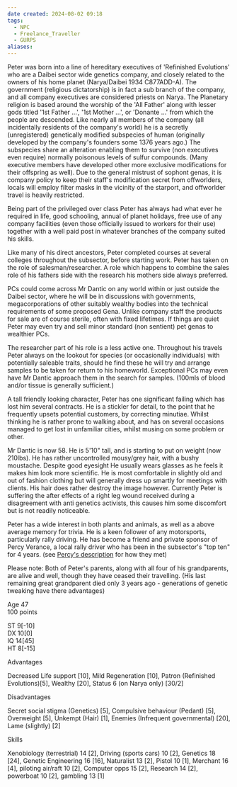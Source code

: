 ```yaml
---
date created: 2024-08-02 09:18
tags:
  - NPC
  - Freelance_Traveller
  - GURPS
aliases:
---
```

Peter was born into a line of hereditary executives of 'Refinished Evolutions' who are a Daibei sector wide genetics company, and closely related to the owners of his home planet (Narya/Daibei 1934 C877ADD-A). The government (religious dictatorship) is in fact a sub branch of the company, and all company executives are considered priests on Narya. The Planetary religion is based around the worship of the 'All Father' along with lesser gods titled '1st Father ...', '1st Mother ...', or 'Donante ...' from which the people are descended. Like nearly all members of the company (all incidentally residents of the company's world) he is a secretly (unregistered) genetically modified subspecies of human (originally developed by the company's founders some 1376 years ago.) The subspecies share an alteration enabling them to survive (non executives even require) normally poisonous levels of sulfur compounds. (Many executive members have developed other more exclusive modifications for their offspring as well). Due to the general mistrust of sophont genas, it is company policy to keep their staff's modification secret from offworlders, locals will employ filter masks in the vicinity of the starport, and offworlder travel is heavily restricted.

Being part of the privileged over class Peter has always had what ever he required in life, good schooling, annual of planet holidays, free use of any company facilities (even those officially issued to workers for their use) together with a well paid post in whatever branches of the company suited his skills.

Like many of his direct ancestors, Peter completed courses at several colleges throughout the subsector, before starting work. Peter has taken on the role of salesman/researcher. A role which happens to combine the sales role of his fathers side with the research his mothers side always preferred.

PCs could come across Mr Dantic on any world within or just outside the Daibei sector, where he will be in discussions with governments, megacorporations of other suitably wealthy bodies into the technical requirements of some proposed Gena. Unlike company staff the products for sale are of course sterile, often with fixed lifetimes. If things are quiet Peter may even try and sell minor standard (non sentient) pet genas to wealthier PCs.

The researcher part of his role is a less active one. Throughout his travels Peter always on the lookout for species (or occasionally individuals) with potentially saleable traits, should he find these he will try and arrange samples to be taken for return to his homeworld. Exceptional PCs may even have Mr Dantic approach them in the search for samples. (100mls of blood and/or tissue is generally sufficient.)

A tall friendly looking character, Peter has one significant failing which has lost him several contracts. He is a stickler for detail, to the point that he frequently upsets potential customers, by correcting minutiae. Whilst thinking he is rather prone to walking about, and has on several occasions managed to get lost in unfamiliar cities, whilst musing on some problem or other.

Mr Dantic is now 58. He is 5'10" tall, and is starting to put on weight (now 210lbs). He has rather uncontrolled mousy/grey hair, with a bushy moustache. Despite good eyesight He usually wears glasses as he feels it makes him look more scientific. He is most comfortable in slightly old and out of fashion clothing but will generally dress up smartly for meetings with clients. His hair does rather destroy the image however. Currently Peter is suffering the after effects of a right leg wound received during a disagreement with anti genetics activists, this causes him some discomfort but is not readily noticeable.

Peter has a wide interest in both plants and animals, as well as a above  average memory for trivia. He is a keen follower of any motorsports,  particularly rally driving. He has become a friend and private sponsor of  Percy Verance, a local rally driver who has been in the subsector's "top ten" for 4 years. (see [Percy's description](https://www.freelancetraveller.com/features/characters/mike-kanssen/percy-verance.html) for how they met)

Please note: Both of Peter's parents, along with all four of his grandparents, are alive and well, though they have ceased their travelling. (His last remaining great grandparent died only 3 years ago - generations of genetic tweaking have there advantages)

Age 47  
100 points

ST 9[-10]  
DX 10[0]  
IQ 14[45]  
HT 8[-15]

Advantages

Decreased Life support [10], Mild Regeneration [10], Patron (Refinished Evolutions)[5], Wealthy [20], Status 6 (on Narya only) [30/2]

Disadvantages

Secret social stigma (Genetics) [5], Compulsive behaviour (Pedant) [5], Overweight [5], Unkempt (Hair) [1], Enemies (Infrequent governmental) [20], Lame (slightly) [2]

Skills

Xenobiology (terrestrial) 14 [2], Driving (sports cars) 10 [2], Genetics 18 [24], Genetic Engineering 16 [16], Naturalist 13 [2], Pistol 10 [1], Merchant 16 [4], piloting air/raft 10 [2], Computer opps 15 [2], Research 14 [2], powerboat 10 [2], gambling 13 [1]